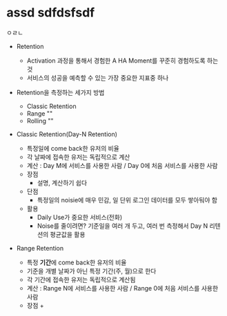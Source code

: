assd sdfdsfsdf
=============
ㅇㄹㄴ
* Retention
  - Activation 과정을 통해서 경험한 A HA Moment를 꾸준히 경험하도록 하는 것
  - 서비스의 성공을 예측할 수 있는 가장 중요한 지표중 하나

* Retention을 측정하는 세가지 방법
  - Classic Retention
  - Range ""
  - Rolling ""

* Classic Retention(Day-N Retention)
  - 특정일에 come back한 유저의 비율
  - 각 날짜에 접속한 유저는 독립적으로 계산
  - 계산 : Day M에 서비스를 사용한 사람 / Day 0에 처음 서비스를 사용한 사람
  - 장점
    - 설명, 계산하기 쉽다
  - 단점
    - 특정일의 noisie에 매우 민감, 일 단위 로그인 데이터를 모두 쌓아둬야 함
  - 활용
    - Daily Use가 중요한 서비스(전화)
    - Noise를 줄이려면? 기준일을 여러 개 두고, 여러 번 측정해서 Day N 리텐션의 평균값을 활용



* Range Retention
  - 특정 **기간**에 come back한 유저의 비율
  - 기준을 개별 날짜가 아닌 특정 기간(주, 월)으로 한다
  - 각 기간에 접속한 유저는 독립적으로 계산됨
  - 계산 : Range N에 서비스를 사용한 사람 / Range 0에 처음 서비스를 사용한 사람
  - 장점
    +  



##

